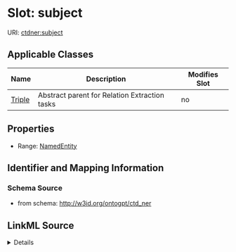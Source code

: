 

# Slot: subject

URI: [ctdner:subject](http://w3id.org/ontogpt/ctd_nersubject)



<!-- no inheritance hierarchy -->





## Applicable Classes

| Name | Description | Modifies Slot |
| --- | --- | --- |
| [Triple](Triple.md) | Abstract parent for Relation Extraction tasks |  no  |







## Properties

* Range: [NamedEntity](NamedEntity.md)





## Identifier and Mapping Information







### Schema Source


* from schema: http://w3id.org/ontogpt/ctd_ner




## LinkML Source

<details>
```yaml
name: subject
from_schema: http://w3id.org/ontogpt/ctd_ner
rank: 1000
alias: subject
owner: Triple
domain_of:
- Triple
range: NamedEntity

```
</details>